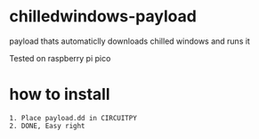 # chilledwindows-payload
payload thats automaticlly downloads chilled windows and runs it

Tested on raspberry pi pico

# how to install
```
1. Place payload.dd in CIRCUITPY
2. DONE, Easy right
```
